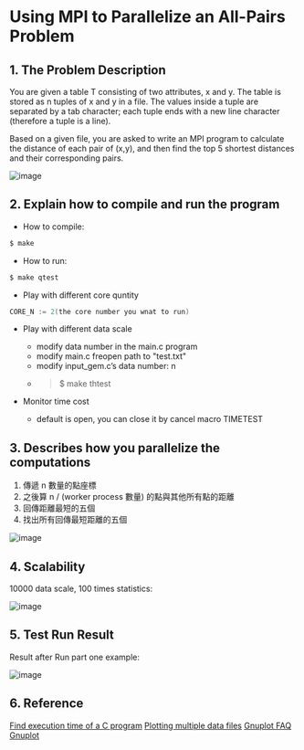  # Using MPI to Parallelize an All-Pairs Problem
 
 ## 1. The Problem Description
 
  You are given a table T consisting of two attributes, x and y. The table is stored as n tuples of x and y in a file. The values inside a tuple are separated by a tab character; each tuple ends with a new line character (therefore a tuple is a line).

Based on a given file, you are asked to write an MPI program to calculate the distance of each pair of (x,y), and then find the top 5 shortest distances and their corresponding pairs.
 
 ![image](https://user-images.githubusercontent.com/30169115/176693018-f7990c9b-8fe4-4ad1-bd58-2601cc57a1cc.png)

 
## 2. Explain how to compile and run the program

- How to compile:

```c
$ make
```

- How to run:

```c
$ make qtest
```

- Play with different core quntity

```c
CORE_N := 2(the core number you wnat to run)
```

- Play with different data scale
  - modify data number in the main.c program
  - modify main.c freopen path to "test.txt"
  - modify input_gem.c’s data number: n
  - > $ make thtest

- Monitor time cost
  - default is open, you can close it by cancel macro TIMETEST

## 3. Describes how you parallelize the computations
 
1. 傳遞 n 數量的點座標
2. 之後算 n / (worker process 數量) 的點與其他所有點的距離
3. 回傳距離最短的五個
4. 找出所有回傳最短距離的五個
 
![image](https://user-images.githubusercontent.com/30169115/176693593-ab5ed11a-4957-4b73-bf2f-8116ec2b39ed.png)

 
## 4. Scalability

10000 data scale, 100 times statistics:

![image](https://user-images.githubusercontent.com/30169115/176693760-f9302eba-6b8e-427a-97b7-ee0efcb417a5.png)

 
## 5. Test Run Result
 
  Result after Run part one example: 
 
 ![image](https://user-images.githubusercontent.com/30169115/176694058-503152ce-1e14-49da-9eb4-a74e4c8bf324.png)

 
## 6. Reference
[Find execution time of a C program](https://www.techiedelight.com/find-execution-time-c-program/)
[Plotting multiple data files](https://riptutorial.com/gnuplot/example/27408/plotting-multiple-data-files)
[Gnuplot FAQ](http://www.gnuplot.info/faq/index.html#x1-190002.5)
[Gnuplot](https://hackmd.io/@jasonmatobo/Linux_Kernel_Note_2021/%2F%40jasonmatobo%2Fgnuplot)

